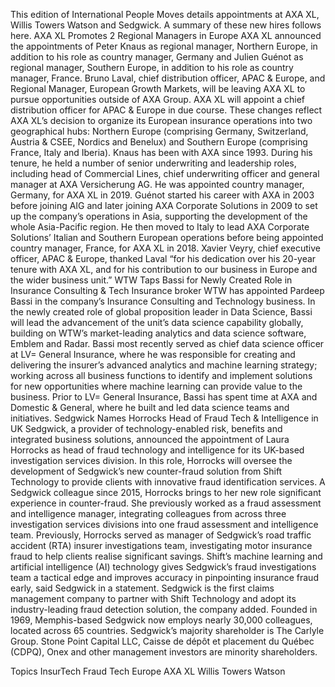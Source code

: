 This edition of International People Moves details appointments at AXA XL, Willis Towers Watson and Sedgwick.
A summary of these new hires follows here.
AXA XL Promotes 2 Regional Managers in Europe
AXA XL announced the appointments of Peter Knaus as regional manager, Northern Europe, in addition to his role as country manager, Germany and Julien Guénot as regional manager, Southern Europe, in addition to his role as country manager, France.
Bruno Laval, chief distribution officer, APAC & Europe, and Regional Manager, European Growth Markets, will be leaving AXA XL to pursue opportunities outside of AXA Group. AXA XL will appoint a chief distribution officer for APAC & Europe in due course.
These changes reflect AXA XL’s decision to organize its European insurance operations into two geographical hubs: Northern Europe (comprising Germany, Switzerland, Austria & CSEE, Nordics and Benelux) and Southern Europe (comprising France, Italy and Iberia).
Knaus has been with AXA since 1993. During his tenure, he held a number of senior underwriting and leadership roles, including head of Commercial Lines, chief underwriting officer and general manager at AXA Versicherung AG. He was appointed country manager, Germany, for AXA XL in 2019.
Guénot started his career with AXA in 2003 before joining AIG and later joining AXA Corporate Solutions in 2009 to set up the company’s operations in Asia, supporting the development of the whole Asia-Pacific region. He then moved to Italy to lead AXA Corporate Solutions’ Italian and Southern European operations before being appointed country manager, France, for AXA XL in 2018.
Xavier Veyry, chief executive officer, APAC & Europe, thanked Laval “for his dedication over his 20-year tenure with AXA XL, and for his contribution to our business in Europe and the wider business unit.”
WTW Taps Bassi for Newly Created Role in Insurance Consulting & Tech
Insurance broker WTW has appointed Pardeep Bassi in the company’s Insurance Consulting and Technology business. In the newly created role of global proposition leader in Data Science, Bassi will lead the advancement of the unit’s data science capability globally, building on WTW’s market-leading analytics and data science software, Emblem and Radar.
Bassi most recently served as chief data science officer at LV= General Insurance, where he was responsible for creating and delivering the insurer’s advanced analytics and machine learning strategy; working across all business functions to identify and implement solutions for new opportunities where machine learning can provide value to the business. Prior to LV= General Insurance, Bassi has spent time at AXA and Domestic & General, where he built and led data science teams and initiatives.
Sedgwick Names Horrocks Head of Fraud Tech & Intelligence in UK
Sedgwick, a provider of technology-enabled risk, benefits and integrated business solutions, announced the appointment of Laura Horrocks as head of fraud technology and intelligence for its UK-based investigation services division.
In this role, Horrocks will oversee the development of Sedgwick’s new counter-fraud solution from Shift Technology to provide clients with innovative fraud identification services.
A Sedgwick colleague since 2015, Horrocks brings to her new role significant experience in counter-fraud. She previously worked as a fraud assessment and intelligence manager, integrating colleagues from across three investigation services divisions into one fraud assessment and intelligence team. Previously, Horrocks served as manager of Sedgwick’s road traffic accident (RTA) insurer investigations team, investigating motor insurance fraud to help clients realise significant savings.
Shift’s machine learning and artificial intelligence (AI) technology gives Sedgwick’s fraud investigations team a tactical edge and improves accuracy in pinpointing insurance fraud early, said Sedgwick in a statement. Sedgwick is the first claims management company to partner with Shift Technology and adopt its industry-leading fraud detection solution, the company added.
Founded in 1969, Memphis-based Sedgwick now employs nearly 30,000 colleagues, located across 65 countries. Sedgwick’s majority shareholder is The Carlyle Group. Stone Point Capital LLC, Caisse de dépôt et placement du Québec (CDPQ), Onex and other management investors are minority shareholders.

Topics
InsurTech
Fraud
Tech
Europe
AXA XL
Willis Towers Watson
